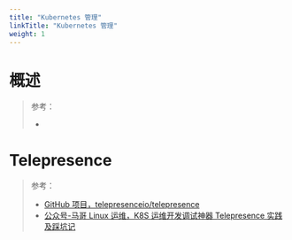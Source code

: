 ```yaml
---
title: "Kubernetes 管理"
linkTitle: "Kubernetes 管理"
weight: 1
---
```


# 概述

> 参考：
>
> - 

# Telepresence

> 参考：
> 
> - [GitHub 项目，telepresenceio/telepresence](https://github.com/telepresenceio/telepresence)
> - [公众号-马哥 Linux 运维，K8S 运维开发调试神器 Telepresence 实践及踩坑记](https://mp.weixin.qq.com/s/FhpgIqqbJeeGNjSqzMdP8Q)
